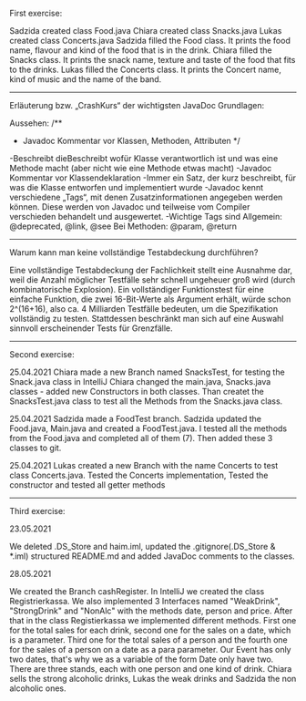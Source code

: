 First exercise:

Sadzida created class Food.java
Chiara created class Snacks.java
Lukas created class Concerts.java
Sadzida filled the Food class. It prints the food name, flavour and kind of the food that is in the drink.
Chiara filled the Snacks class. It prints the snack name, texture and taste of the food that fits to the drinks.
Lukas filled the Concerts class. It prints the Concert name, kind of music and the name of the band.

---------------------------------------------------------------------------


Erläuterung bzw. „CrashKurs“ der wichtigsten JavaDoc Grundlagen:

Aussehen: 
/**
* Javadoc Kommentar vor Klassen, Methoden, Attributen
*/

-Beschreibt dieBeschreibt wofür Klasse verantwortlich ist und was eine Methode macht (aber
nicht wie eine Methode etwas macht)
-Javadoc Kommentar vor Klassendeklaration
-Immer ein Satz, der kurz beschreibt, für was die Klasse
entworfen und implementiert wurde
-Javadoc kennt verschiedene „Tags“, mit denen Zusatzinformationen
angegeben werden können. Diese werden von Javadoc und teilweise vom Compiler verschieden
behandelt und ausgewertet.
-Wichtige Tags sind
Allgemein: @deprecated, @link, @see
Bei Methoden: @param, @return


---------------------------------------------------------------------------


Warum kann man keine vollständige Testabdeckung durchführen?

Eine vollständige Testabdeckung der Fachlichkeit stellt eine Ausnahme dar, weil die Anzahl möglicher Testfälle 
sehr schnell ungeheuer groß wird (durch kombinatorische Explosion). Ein vollständiger 
Funktionstest für eine einfache Funktion, die zwei 16-Bit-Werte als Argument erhält, würde schon 2^(16+16), 
also ca. 4 Milliarden Testfälle bedeuten, um die Spezifikation vollständig zu testen.
Stattdessen beschränkt man sich auf eine Auswahl sinnvoll erscheinender Tests für Grenzfälle.


---------------------------------------------------------------------------


Second exercise:

25.04.2021
Chiara made a new Branch named SnacksTest, for testing the Snack.java class in IntelliJ
Chiara changed the main.java, Snacks.java classes - added new Constructors in both classes. Than createt the SnacksTest.java class to test all the Methods from the Snacks.java class.


25.04.2021
Sadzida made a FoodTest branch.
Sadzida updated the Food.java, Main.java and created a FoodTest.java. I tested all the methods from the Food.java
and completed all of them (7). Then added these 3 classes to git.

25.04.2021
Lukas created a new Branch with the name Concerts to test class Concerts.java.
Tested the Concerts implementation, Tested the constructor
and tested all getter methods


---------------------------------------------------------------------------

Third exercise:

23.05.2021

We deleted .DS_Store and haim.iml, updated the .gitignore(.DS_Store & *.iml) structured README.md and added JavaDoc comments to the classes.  


28.05.2021


We created the Branch cashRegister. In IntelliJ we created the class Registrierkassa. We also implemented 3 Interfaces named "WeakDrink", "StrongDrink" and 
"NonAlc" with the methods date, person and price. After that in the class Registierkassa we implemented different methods. First one for the total sales for
each drink, second one for the sales on a date, which is a parameter. Third one for the total sales of a person and the fourth one for the sales of a person
on a date as a para parameter. Our Event has only two dates, that's why we as a variable of the form Date only have two. There are three stands, each with one person and one kind of drink. Chiara sells the strong alcoholic drinks, Lukas the weak drinks and Sadzida the non alcoholic ones. 
